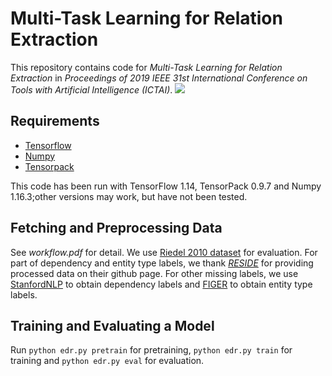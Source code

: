 # Multi-Task Learning for Relation Extraction
This repository contains code for *Multi-Task Learning for Relation Extraction* in *Proceedings of 2019 IEEE 31st International Conference on Tools with Artificial Intelligence (ICTAI)*. 
![](https://github.com/voidiak/MTRE/blob/master/figures/readme.jpg)
## Requirements
* [Tensorflow](https://www.tensorflow.org/)
* [Numpy](https://www.numpy.org)
* [Tensorpack](https://github.com/tensorpack/tensorpack)

This code has been run with TensorFlow 1.14, TensorPack 0.9.7 and Numpy 1.16.3;other versions may work, but have not been tested.

## Fetching and Preprocessing Data
See *workflow.pdf* for detail. We use [Riedel 2010 dataset](http://iesl.cs.umass.edu/riedel/ecml/) for evaluation. For part of dependency and entity type labels, we thank [*RESIDE*](https://github.com/malllabiisc/RESIDE) for providing processed data on their github page. For other missing labels, we use [StanfordNLP](https://stanfordnlp.github.io/stanfordnlp/) to obtain dependency labels and [FIGER](https://github.com/xiaoling/figer) to obtain entity type labels.

## Training and Evaluating a Model
Run `python edr.py pretrain` for pretraining, `python edr.py train` for training and `python edr.py eval` for evaluation.